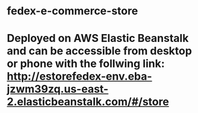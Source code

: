 # fedex-e-commerce-store

# Deployed on AWS Elastic Beanstalk and can be accessible from desktop or phone with the follwing link: http://estorefedex-env.eba-jzwm39zq.us-east-2.elasticbeanstalk.com/#/store
